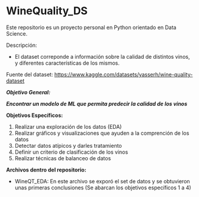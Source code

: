 # WineQuality_DS
Este repositorio es un proyecto personal en Python orientado en Data Science.

Descripción:
- El dataset correponde a información sobre la calidad de distintos vinos, y diferentes características de los mismos.

Fuente del dataset: https://www.kaggle.com/datasets/yasserh/wine-quality-dataset

***Objetivo General:***

***Encontrar un modelo de ML que permita predecir la calidad de los vinos***

**Objetivos Específicos:**
1) Realizar una exploración de los datos (EDA)
2) Realizar gráficos y visualizaciones que ayuden a la comprención de los datos
3) Detectar datos atípicos y darles tratamiento
4) Definir un criterio de clasificación de los vinos
5) Realizar técnicas de balanceo de datos

**Archivos dentro del repositorio:**

- WineQT_EDA: En este archivo se exporó el set de datos y se obtuvieron unas primeras conclusiones (Se abarcan los objetivos específicos 1 a 4)
